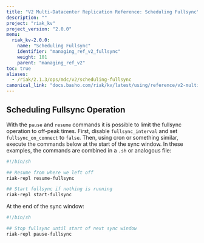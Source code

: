 ```yaml
---
title: "V2 Multi-Datacenter Replication Reference: Scheduling Fullsync"
description: ""
project: "riak_kv"
project_version: "2.0.0"
menu:
  riak_kv-2.0.0:
    name: "Scheduling Fullsync"
    identifier: "managing_ref_v2_fullsync"
    weight: 101
    parent: "managing_ref_v2"
toc: true
aliases:
  - /riak/2.1.3/ops/mdc/v2/scheduling-fullsync
canonical_link: "docs.basho.com/riak/kv/latest/using/reference/v2-multi-datacenter/scheduling-fullsync.md"
---
```


## Scheduling Fullsync Operation

With the `pause` and `resume` commands it is possible to limit the
fullsync operation to off-peak times. First, disable `fullsync_interval`
and set `fullsync_on_connect` to `false`. Then, using cron or something
similar, execute the commands below at the start of the sync window.
In these examples, the commands are combined in a `.sh` or analogous
file:

```bash
#!/bin/sh

## Resume from where we left off
riak-repl resume-fullsync

## Start fullsync if nothing is running
riak-repl start-fullsync
```

At the end of the sync window:

```bash
#!/bin/sh

## Stop fullsync until start of next sync window
riak-repl pause-fullsync
```
